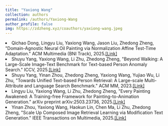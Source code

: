 ```yaml
---
title: "Yaxiong Wang"
collection: authors
permalink: /authors/Yaxiong-Wang
author_profile: false
img: https://zdzheng.xyz/coauthors/yaxiong-wang.jpeg
---
```

 <li> Qichao Dong,  Lingyu Liu,  Yaxiong Wang,  Jason Liu,  Zhedong Zheng, &quot;Domain-Agnostic Neural Oil Painting via Normalization Affine Test-Time Adaptation.&quot; ACM Multimedia (BNI Track), 2025.<a href='https://zdzheng.xyz/publication/Domain-A2025'>[Link]</a> </li>
 <li> Shuyu Yang,  Yaxiong Wang,  Li Zhu,  Zhedong Zheng, &quot;Beyond Walking: A Large-Scale Image-Text Benchmark for Text-based Person Anomaly Search.&quot; ICCV, 2025.<a href='https://zdzheng.xyz/publication/Beyond-W2025'>[Link]</a> </li>
 <li> Shuyu Yang,  Yinan Zhou,  Zhedong Zheng,  Yaxiong Wang,  Yujiao Wu,  Li Zhu, &quot;Towards Unified Text-based Person Retrieval: A Large-scale Multi-Attribute and Language Search Benchmark.&quot; ACM MM, 2023.<a href='https://zdzheng.xyz/publication/Towards-2023'>[Link]</a> </li>
 <li> Lingyu Liu,  Yaxiong Wang,  Li Zhu,  Zhedong Zheng, &quot;Every Painting Awakened: A Training-free Framework for Painting-to-Animation Generation.&quot; arXiv preprint arXiv:2503.23736, 2025.<a href='https://zdzheng.xyz/publication/Every-Pa2025'>[Link]</a> </li>
 <li> Yinan Zhou,  Yaxiong Wang,  Haokun Lin,  Chen Ma,  Li Zhu,  Zhedong Zheng, &quot;Scale Up Composed Image Retrieval Learning via Modification Text Generation.&quot; IEEE Transactions on Multimedia, 2025.<a href='https://zdzheng.xyz/publication/Scale-Up2025'>[Link]</a> </li>